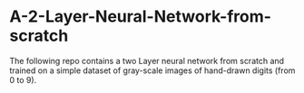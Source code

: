# A-2-Layer-Neural-Network-from-scratch
The following repo contains a two Layer neural network from scratch and trained on a simple dataset of gray-scale images of hand-drawn digits (from 0 to 9).
